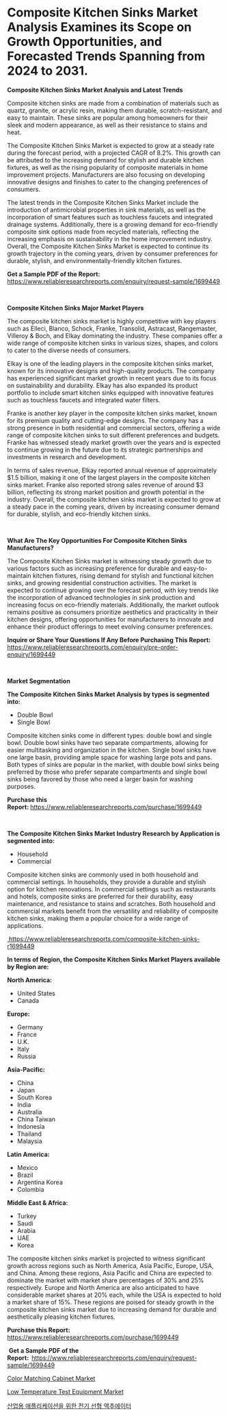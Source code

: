 <p><h1>Composite Kitchen Sinks Market Analysis Examines its Scope on Growth Opportunities, and Forecasted Trends Spanning from 2024 to 2031.</h1></p><p><strong>Composite Kitchen Sinks Market Analysis and Latest Trends</strong></p>
<p><p>Composite kitchen sinks are made from a combination of materials such as quartz, granite, or acrylic resin, making them durable, scratch-resistant, and easy to maintain. These sinks are popular among homeowners for their sleek and modern appearance, as well as their resistance to stains and heat.</p><p>The Composite Kitchen Sinks Market is expected to grow at a steady rate during the forecast period, with a projected CAGR of 8.2%. This growth can be attributed to the increasing demand for stylish and durable kitchen fixtures, as well as the rising popularity of composite materials in home improvement projects. Manufacturers are also focusing on developing innovative designs and finishes to cater to the changing preferences of consumers.</p><p>The latest trends in the Composite Kitchen Sinks Market include the introduction of antimicrobial properties in sink materials, as well as the incorporation of smart features such as touchless faucets and integrated drainage systems. Additionally, there is a growing demand for eco-friendly composite sink options made from recycled materials, reflecting the increasing emphasis on sustainability in the home improvement industry. Overall, the Composite Kitchen Sinks Market is expected to continue its growth trajectory in the coming years, driven by consumer preferences for durable, stylish, and environmentally-friendly kitchen fixtures.</p></p>
<p><strong>Get a Sample PDF of the Report:&nbsp;</strong> <a href="https://www.reliableresearchreports.com/enquiry/request-sample/1699449">https://www.reliableresearchreports.com/enquiry/request-sample/1699449</a></p>
<p>&nbsp;</p>
<p><strong>Composite Kitchen Sinks Major Market Players</strong></p>
<p><p>The composite kitchen sinks market is highly competitive with key players such as Elleci, Blanco, Schock, Franke, Transolid, Astracast, Rangemaster, Villeroy & Boch, and Elkay dominating the industry. These companies offer a wide range of composite kitchen sinks in various sizes, shapes, and colors to cater to the diverse needs of consumers.</p><p>Elkay is one of the leading players in the composite kitchen sinks market, known for its innovative designs and high-quality products. The company has experienced significant market growth in recent years due to its focus on sustainability and durability. Elkay has also expanded its product portfolio to include smart kitchen sinks equipped with innovative features such as touchless faucets and integrated water filters.</p><p>Franke is another key player in the composite kitchen sinks market, known for its premium quality and cutting-edge designs. The company has a strong presence in both residential and commercial sectors, offering a wide range of composite kitchen sinks to suit different preferences and budgets. Franke has witnessed steady market growth over the years and is expected to continue growing in the future due to its strategic partnerships and investments in research and development.</p><p>In terms of sales revenue, Elkay reported annual revenue of approximately $1.5 billion, making it one of the largest players in the composite kitchen sinks market. Franke also reported strong sales revenue of around $3 billion, reflecting its strong market position and growth potential in the industry. Overall, the composite kitchen sinks market is expected to grow at a steady pace in the coming years, driven by increasing consumer demand for durable, stylish, and eco-friendly kitchen sinks.</p></p>
<p>&nbsp;</p>
<p><strong>What Are The Key Opportunities For Composite Kitchen Sinks Manufacturers?</strong></p>
<p><p>The Composite Kitchen Sinks market is witnessing steady growth due to various factors such as increasing preference for durable and easy-to-maintain kitchen fixtures, rising demand for stylish and functional kitchen sinks, and growing residential construction activities. The market is expected to continue growing over the forecast period, with key trends like the incorporation of advanced technologies in sink production and increasing focus on eco-friendly materials. Additionally, the market outlook remains positive as consumers prioritize aesthetics and practicality in their kitchen designs, offering opportunities for manufacturers to innovate and enhance their product offerings to meet evolving consumer preferences.</p></p>
<p><strong>Inquire or Share Your Questions If Any Before Purchasing This Report:</strong> <a href="https://www.reliableresearchreports.com/enquiry/pre-order-enquiry/1699449">https://www.reliableresearchreports.com/enquiry/pre-order-enquiry/1699449</a></p>
<p>&nbsp;</p>
<p><strong>Market Segmentation</strong></p>
<p><strong>The Composite Kitchen Sinks Market Analysis by types is segmented into:</strong></p>
<p><ul><li>Double Bowl</li><li>Single Bowl</li></ul></p>
<p><p>Composite kitchen sinks come in different types: double bowl and single bowl. Double bowl sinks have two separate compartments, allowing for easier multitasking and organization in the kitchen. Single bowl sinks have one large basin, providing ample space for washing large pots and pans. Both types of sinks are popular in the market, with double bowl sinks being preferred by those who prefer separate compartments and single bowl sinks being favored by those who need a larger basin for washing purposes.</p></p>
<p><strong>Purchase this Report:&nbsp;</strong><a href="https://www.reliableresearchreports.com/purchase/1699449">https://www.reliableresearchreports.com/purchase/1699449</a></p>
<p>&nbsp;</p>
<p><strong>The Composite Kitchen Sinks Market Industry Research by Application is segmented into:</strong></p>
<p><ul><li>Household</li><li>Commercial</li></ul></p>
<p><p>Composite kitchen sinks are commonly used in both household and commercial settings. In households, they provide a durable and stylish option for kitchen renovations. In commercial settings such as restaurants and hotels, composite sinks are preferred for their durability, easy maintenance, and resistance to stains and scratches. Both household and commercial markets benefit from the versatility and reliability of composite kitchen sinks, making them a popular choice for a wide range of applications.</p></p>
<p><a href="https://www.reliableresearchreports.com/composite-kitchen-sinks-r1699449">&nbsp;https://www.reliableresearchreports.com/composite-kitchen-sinks-r1699449</a></p>
<p><strong>In terms of Region, the Composite Kitchen Sinks Market Players available by Region are:</strong></p>
<p>
    <p> <strong> North America: </strong>
        <ul>
            <li>United States</li>
            <li>Canada</li>
        </ul>
        </p> 
    <p> <strong> Europe: </strong>
        <ul>
            <li>Germany</li>
            <li>France</li>
            <li>U.K.</li>
            <li>Italy</li>
            <li>Russia</li>
        </ul>
        </p> 
    <p> <strong> Asia-Pacific: </strong>
        <ul>
            <li>China</li>
            <li>Japan</li>
            <li>South Korea</li>
            <li>India</li>
            <li>Australia</li>
            <li>China Taiwan</li>
            <li>Indonesia</li>
            <li>Thailand</li>
            <li>Malaysia</li>
        </ul>
        </p> 
    <p> <strong> Latin America: </strong>
        <ul>
            <li>Mexico</li>
            <li>Brazil</li>
            <li>Argentina Korea</li>
            <li>Colombia</li>
        </ul>
        </p> 
    <p> <strong> Middle East & Africa: </strong>
        <ul>
            <li>Turkey</li>
            <li>Saudi</li>
            <li>Arabia</li>
            <li>UAE</li>
            <li>Korea</li>
        </ul>
    </p>
    </p>
<p><p>The composite kitchen sinks market is projected to witness significant growth across regions such as North America, Asia Pacific, Europe, USA, and China. Among these regions, Asia Pacific and China are expected to dominate the market with market share percentages of 30% and 25% respectively. Europe and North America are also anticipated to have considerable market shares at 20% each, while the USA is expected to hold a market share of 15%. These regions are poised for steady growth in the composite kitchen sinks market due to increasing demand for durable and aesthetically pleasing kitchen fixtures.</p></p>
<p><strong>Purchase this Report: </strong><a href="https://www.reliableresearchreports.com/purchase/1699449">https://www.reliableresearchreports.com/purchase/1699449</a></p>
<p>&nbsp;<strong>Get a Sample PDF of the Report:&nbsp;&nbsp;</strong><a href="https://www.reliableresearchreports.com/enquiry/request-sample/1699449">https://www.reliableresearchreports.com/enquiry/request-sample/1699449</a></p>
<p><strong></strong></p>
<p><p><a href="https://view.publitas.com/reportprime-1/color-matching-cabinet-market-size-share-analysis-growth-trends-forecasts-2024-2031/">Color Matching Cabinet Market</a></p><p><a href="https://github.com/Valeridd446677/Market-Research-Report-List-1/blob/main/low-temperature-test-equipment-market.md">Low Temperature Test Equipment Market</a></p><p><a href="https://github.com/PercyHagernes9778/Market-Research-Report-List-2/blob/main/8102065109098.md">산업용 애플리케이션을 위한 전기 선형 액추에이터</a></p></p>